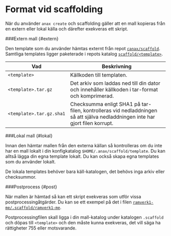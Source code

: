 Format vid scaffolding
==================================

När du använder `anax create` och scaffolding gäller att en mall kopieras från en extern eller lokal källa och därefter exekveras ett skript.



###Extern mall {#extern}

Den template som du använder hämtas externt från repot [`canax/scaffold`](https://github.com/canax/scaffold). Samtliga templates ligger paketerade i repots katalog [`scaffold/<template>`](https://github.com/canax/scaffold/tree/master/scaffold).

| Vad                      | Beskrivning |
|--------------------------|-------------|
| `<template>`             | Källkoden till templaten. |
| `<template>.tar.gz`      | Det arkiv som laddas ned till din dator och innehåller källkoden i tar-format och komprimerad. |
| `<template>.tar.gz.sha1` | Checksumma enligt SHA1 på tar-filen, kontrolleras vid nedladdningen så att själva nedladdningen inte har gjort filen korrupt. |



###Lokal mall {#lokal}

Innan den hämtar mallen från den externa källan så kontrolleras om du inte har en mall lokalt i din konfigkatalog `$HOME/.anax/scaffold/template`. Du kan alltså lägga din egna template lokalt. Du kan också skapa egna templates som du använder lokalt.

De lokala templates behöver bara käll-katalogen, det behövs inga arkiv eller checksummor.



###Postprocess {#post}

När mallen är hämtad så kan ett skript exekveras som utför vissa postprocessingåtgärder. Du kan se ett exempel på det i filen [`ramverk1-me/.scaffold/ramverk1-me`](https://github.com/canax/scaffold/blob/master/scaffold/ramverk1-me/.scaffold/ramverk1-me).

Postprocessingfilen skall ligga i din mall-katalog under katalogen `.scaffold` och döpas till `<template>` och den måste kunna exekveras, det vill säga ha rättigheter 755 eller motsvarande.
